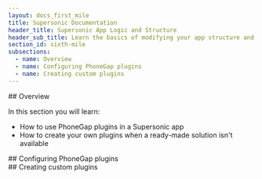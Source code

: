 ```yaml
---
layout: docs_first_mile
title: Supersonic Documentation
header_title: Supersonic App Logic and Structure
header_sub_title: Learn the basics of modifying your app structure and logic
section_id: sixth-mile
subsections:
  - name: Overview
  - name: Configuring PhoneGap plugins
  - name: Creating custom plugins
---
```


<section class="docs-section" id="overview">
## Overview

In this section you will learn:

- How to use PhoneGap plugins in a Supersonic app
- How to create your own plugins when a ready-made solution isn't available

</section>

<section class="docs-section" id="configuring-phonegap-plugins">
## Configuring PhoneGap plugins
</section>

<section class="docs-section" id="creating-custom-plugins">
## Creating custom plugins
</section>